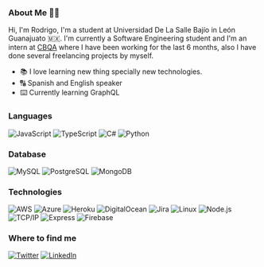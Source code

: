 ### About Me :man_technologist:
Hi, I'm Rodrigo, I'm a student at Universidad De La Salle Bajío in León Guanajuato :mexico:. I'm currently a Software Engineering student and I'm an intern at [CBQA](https://www.cbqasolutions.com/) where I have been working for the last 6 months, also I have done several freelancing projects by myself.
- :books: I love learning new thing specially new technologies.
- :capital_abcd: Spanish and English speaker
- :keyboard: Currently learning GraphQL

### Languages
![JavaScript](https://img.shields.io/badge/javascript%20-%23323330.svg?&style=for-the-badge&logo=javascript&logoColor=%23F7DF1E)
![TypeScript](https://img.shields.io/badge/typescript%20-%23007ACC.svg?&style=for-the-badge&logo=typescript&logoColor=white)
![C#](https://img.shields.io/badge/c%23%20-%23239120.svg?&style=for-the-badge&logo=c-sharp&logoColor=white)
![Python](https://img.shields.io/badge/python%20-%2314354C.svg?&style=for-the-badge&logo=python&logoColor=white)

### Database
![MySQL](https://img.shields.io/badge/mysql-%2300f.svg?&style=for-the-badge&logo=mysql&logoColor=white)
![PostgreSQL](https://img.shields.io/badge/postgres-%23316192.svg?&style=for-the-badge&logo=postgresql&logoColor=white)
![MongoDB](https://img.shields.io/badge/MongoDB-%234ea94b.svg?&style=for-the-badge&logo=mongodb&logoColor=white)

### Technologies
![AWS](https://img.shields.io/badge/AWS%20-%23FF9900.svg?&style=for-the-badge&logo=amazon-aws&logoColor=white)
![Azure](https://img.shields.io/badge/azure%20-%230072C6.svg?&style=for-the-badge&logo=azure-devops&logoColor=white)
![Heroku](https://img.shields.io/badge/heroku%20-%23430098.svg?&style=for-the-badge&logo=heroku&logoColor=white)
![DigitalOcean](https://img.shields.io/badge/DigitalOcean-%230167ff.svg?&style=for-the-badge&logo=digitalOcean&logoColor=white)
![Jira](https://img.shields.io/badge/-Jira-fff?&logo=jira-software&logoColor=0052CC&style=for-the-badge)
![Linux](https://img.shields.io/badge/-Linux-fff?&logo=linux&logoColor=000&style=for-the-badge)
![Node.js](https://img.shields.io/badge/node.js%20-%2343853D.svg?&style=for-the-badge&logo=node.js&logoColor=white)
![TCP/IP](https://img.shields.io/badge/-TCP/IP-fff?&logo=Cisco&style=for-the-badge)
![Express](https://img.shields.io/badge/express.js%20-%23404d59.svg?&style=for-the-badge)
![Firebase](https://img.shields.io/badge/firebase%20-%23039BE5.svg?&style=for-the-badge&logo=firebase)

### Where to find me
[![Twitter](https://img.shields.io/badge/@rodritxt%20-%231DA1F2.svg?&style=for-the-badge&logo=Twitter&logoColor=white)](https://twitter.com/rodritxt)
[![LinkedIn](https://img.shields.io/badge/linkedin%20-%230077B5.svg?&style=for-the-badge&logo=linkedin&logoColor=white)](https://www.linkedin.com/in/rodrigo-de-leon-6286851a8/)

<!--
**rodri-dot-git/rodri-dot-git** is a ✨ _special_ ✨ repository because its `README.md` (this file) appears on your GitHub profile.

Here are some ideas to get you started:

- 🔭 I’m currently working on ...
- 🌱 I’m currently learning ...
- 👯 I’m looking to collaborate on ...
- 🤔 I’m looking for help with ...
- 💬 Ask me about ...
- 📫 How to reach me: ...
- 😄 Pronouns: ...
- ⚡ Fun fact: ...
-->
